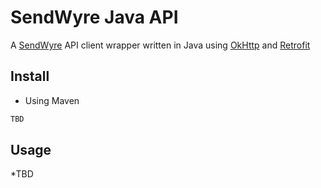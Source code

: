 # SendWyre Java API 
A [SendWyre](https://www.sendwyre.com/docs) API client wrapper written in Java using [OkHttp](http://square.github.io/okhttp/) and [Retrofit](https://square.github.io/retrofit/)


## Install 
* Using Maven
```xml
TBD
```

## Usage 
*TBD
